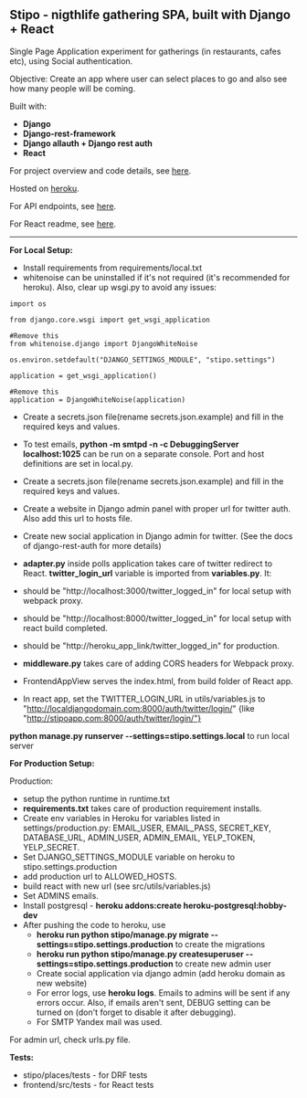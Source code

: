 **Stipo - nigthlife gathering SPA, built with Django + React**
----------

Single Page Application experiment for gatherings (in restaurants, cafes etc), using Social authentication.

Objective: Create an app where user can select places to go and also see how many people will be coming.

Built with:

 - **Django**
 - **Django-rest-framework**
 - **Django allauth + Django rest auth**
 - **React**

For project overview and code details, see [here](https://azaleas.aerobatic.io/2017/06/01/stipo---nigthlife-gatherings-application/).

Hosted on [heroku](https://stipo.herokuapp.com). 

For API endpoints, see [here](https://github.com/azaleas/stipo/blob/master/API.md).

For React readme, see [here](https://github.com/azaleas/stipo/blob/master/stipo/frontend/README.md).

----------

**For Local Setup:**

- Install requirements from requirements/local.txt
 - whitenoise can be uninstalled if it's not required (it's recommended for heroku). Also, clear up wsgi.py to avoid any issues:
```
import os

from django.core.wsgi import get_wsgi_application

#Remove this
from whitenoise.django import DjangoWhiteNoise

os.environ.setdefault("DJANGO_SETTINGS_MODULE", "stipo.settings")

application = get_wsgi_application()

#Remove this
application = DjangoWhiteNoise(application)
```
- Create a secrets.json file(rename secrets.json.example) and fill in the required keys and values.

- To test emails, **python -m smtpd -n -c DebuggingServer localhost:1025** can be run on a separate console. Port and host definitions are set in local.py.

- Create a secrets.json file(rename secrets.json.example) and fill in the required keys and values.
- Create a website in Django admin panel with proper url for twitter auth. Also add this url to hosts file.
- Create new social application in Django admin for twitter. (See the docs of django-rest-auth for more details)
- **adapter.py** inside polls application takes care of twitter redirect to React. **twitter_login_url** variable is imported from **variables.py**.  It:
 - should be "http://localhost:3000/twitter_logged_in" for local setup with webpack proxy.
 - should be "http://localhost:8000/twitter_logged_in" for local setup with react build completed.
 - should be "http://heroku_app_link/twitter_logged_in" for production.
- **middleware.py** takes care of adding CORS headers for Webpack proxy.
- FrontendAppView serves the index.html, from build folder of React app.
- In react app, set the TWITTER_LOGIN_URL in utils/variables.js to "http://localdjangodomain.com:8000/auth/twitter/login/" {like "http://stipoapp.com:8000/auth/twitter/login/"}

**python manage.py runserver --settings=stipo.settings.local** to run local server

**For Production Setup:**

Production:

 - setup the python runtime in runtime.txt
 - **requirements.txt** takes care of production requirement installs. 
 - Create env variables in Heroku for variables listed in settings/production.py: EMAIL_USER, EMAIL_PASS, SECRET_KEY, DATABASE_URL, ADMIN_USER, ADMIN_EMAIL, YELP_TOKEN, YELP_SECRET.
 - Set DJANGO_SETTINGS_MODULE variable on heroku to stipo.settings.production
 - add production url to ALLOWED_HOSTS.
 - build react with new url (see src/utils/variables.js)
 - Set ADMINS emails.
 - Install postgresql - **heroku addons:create heroku-postgresql:hobby-dev**
 - After pushing the code to heroku, use
    - **heroku run python stipo/manage.py migrate --settings=stipo.settings.production** to create the migrations
    - **heroku run python stipo/manage.py createsuperuser --settings=stipo.settings.production** to create new admin user
	- Create social application via django admin (add heroku domain as new website)
    - For error logs, use **heroku logs**. Emails to admins will be sent if any errors occur. Also, if emails aren't sent, DEBUG setting can be turned on (don't forget to disable it after debugging).
    - For SMTP Yandex mail was used. 

For admin url, check urls.py file. 

**Tests:**

 - stipo/places/tests - for DRF tests
 - frontend/src/tests - for React tests